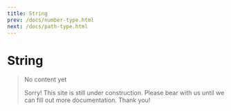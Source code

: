 ```yaml
---
title: String
prev: /docs/number-type.html
next: /docs/path-type.html
---
```

# String

> No content yet
>
> Sorry! This site is still under construction. Please bear with us until we can fill out more documentation. Thank you!

